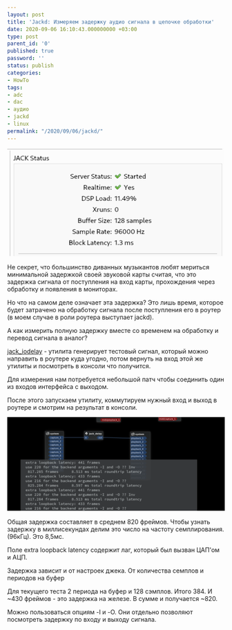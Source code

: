 ```yaml
---
layout: post
title: 'Jackd: Измеряем задержку аудио сигнала в цепочке обработки'
date: 2020-09-06 16:10:43.000000000 +03:00
type: post
parent_id: '0'
published: true
password: ''
status: publish
categories:
- HowTo
tags:
- adc
- dac
- аудио
- jackd
- linux
permalink: "/2020/09/06/jackd/"
---
```


![](/assets/images/2020/09/2020-09-06-150215_select-1.png)


Не секрет, что большинство диванных музыкантов любят мериться минимальной задержкой своей звуковой карты считая, что это задержка сигнала от поступления на вход карты, прохождения через обработку и появления в мониторах.

Но что на самом деле означает эта задержка? Это лишь время, которое будет затрачено на обработку сигнала после поступления его в роутер (в моем случае в роли роутера выступает jackd).

А как измерить полную задержку вместе со временем на обработку и перевод сигнала в аналог?

[jack\_iodelay](https://www.systutorials.com/docs/linux/man/1-jack_iodelay/) - утилита генерирует тестовый сигнал, который можно направить в роутере куда угодно, потом вернуть на вход этой же утилиты и посмотреть в консоли что получится.

Для измерения нам потребуется небольшой патч чтобы соединить один из входов интерфейса с выходом.

После этого запускаем утилиту, коммутируем нужный вход и выход в роутере и смотрим на результат в консоли.

![Показатели задержки сигнала](/assets/images/2020/09/2020-09-06-155051_select.png)

Общая задержка составляет в среднем 820 фреймов. Чтобы узнать задержку в миллисекундах делим это число на частоту семплирования. (96кГц). Это 8,5мс.

Поле extra loopback latency содержит лаг, который был вызван ЦАП'ом и АЦП.

Задержка зависит и от настроек джека. От количества семплов и периодов на буфер

Для текущего теста 2 периода на буфер и 128 сэмплов. Итого 384. И ~430 фреймов - это задержка на железе. В сумме и получается ~820.

Можно пользоваться опциям -I и -O. Они отдельно позволяют посмотреть задержку по входу и выходу сигнала.


